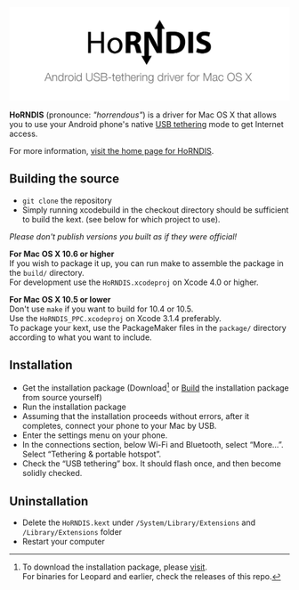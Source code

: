 ![HoRNDIS](docs/images/readme-header.png)

**HoRNDIS** (pronounce: *"horrendous"*) is a driver for Mac OS X that allows you to use your Android phone's native [USB tethering](http://en.wikipedia.org/wiki/Tethering) mode to get Internet access.

For more information, [visit the home page for HoRNDIS](http://www.joshuawise.com/horndis).

## Building the source
* `git clone` the repository
* Simply running xcodebuild in the checkout directory should be sufficient to build the kext. (see below for which project to use).


*Please don't publish versions you built as if they were official!*


**For Mac OS X 10.6 or higher**  
If you wish to package it up, you can run make to assemble the package in the `build/` directory.  
For development use the `HoRNDIS.xcodeproj` on Xcode 4.0 or higher.

**For Mac OS X 10.5 or lower**  
Don't use `make` if you want to build for 10.4 or 10.5.  
Use the `HoRNDIS_PPC.xcodeproj` on Xcode 3.1.4 preferably.  
To package your kext, use the PackageMaker files in the `package/` directory according to what you want to include.


[^download_footer]: To download the installation package, please [visit](http://www.joshuawise.com/horndis).  
For binaries for Leopard and earlier, check the releases of this repo.

## Installation

* Get the installation package (Download[^download_footer] or [Build](#building-the-source) the installation package from source yourself)
* Run the installation package
* Assuming that the installation proceeds without errors, after it completes, connect your phone to your Mac by USB.
* Enter the settings menu on your phone.
* In the connections section, below Wi-Fi and Bluetooth, select “More...”.
Select “Tethering & portable hotspot”.
* Check the “USB tethering” box. It should flash once, and then become solidly checked.

## Uninstallation

* Delete the `HoRNDIS.kext` under `/System/Library/Extensions` and `/Library/Extensions` folder
* Restart your computer
